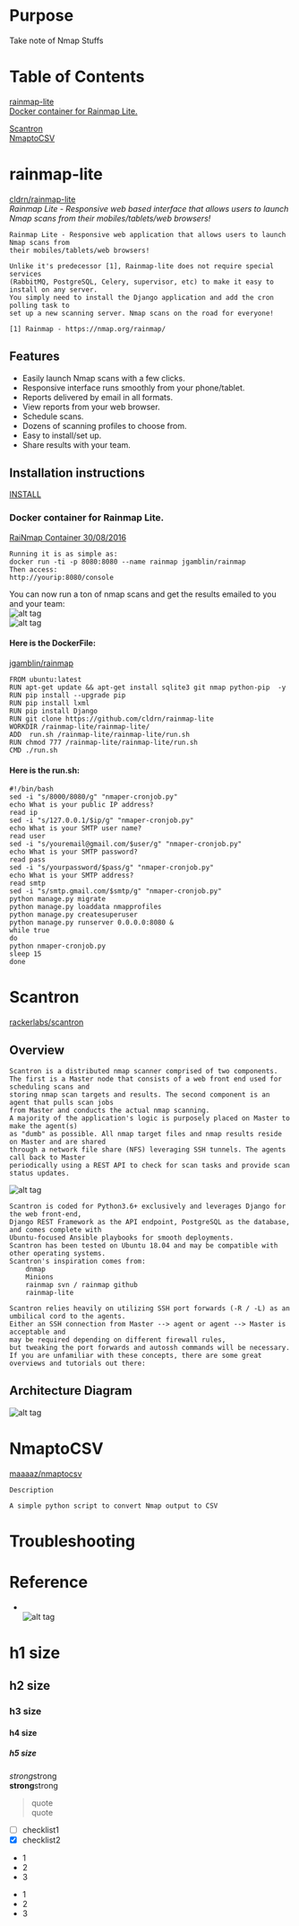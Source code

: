 # Purpose
Take note of Nmap Stuffs  

# Table of Contents  
[rainmap-lite](#rainmap-lite)  
        [Docker container for Rainmap Lite.](#docker-container-for-rainmap-lite)

[Scantron](#scantron)  
[NmaptoCSV](#nmaptocsv)  

# rainmap-lite  
[ cldrn/rainmap-lite](https://github.com/cldrn/rainmap-lite)  
*Rainmap Lite - Responsive web based interface that allows users to launch Nmap scans from their mobiles/tablets/web browsers!* 
```
Rainmap Lite - Responsive web application that allows users to launch Nmap scans from 
their mobiles/tablets/web browsers!

Unlike it's predecessor [1], Rainmap-lite does not require special services 
(RabbitMQ, PostgreSQL, Celery, supervisor, etc) to make it easy to install on any server. 
You simply need to install the Django application and add the cron polling task to 
set up a new scanning server. Nmap scans on the road for everyone!

[1] Rainmap - https://nmap.org/rainmap/
```
## Features 

 * Easily launch Nmap scans with a few clicks.
 * Responsive interface runs smoothly from your phone/tablet.
 * Reports delivered by email in all formats.
 * View reports from your web browser.
 * Schedule scans.
 * Dozens of scanning profiles to choose from.
 * Easy to install/set up.
 * Share results with your team.

## Installation instructions  
[INSTALL](https://github.com/cldrn/rainmap-lite/wiki/INSTALL)  
###  Docker container for Rainmap Lite.
[RaiNmap Container 30/08/2016](http://jerrygamblin.com/2016/08/30/rainmap-container/)
```
Running it is as simple as:
docker run -ti -p 8080:8080 --name rainmap jgamblin/rainmap
Then access:
http://yourip:8080/console 
```
You can now run a ton of nmap scans and get the results emailed to you and your team:  
![alt tag](https://i2.wp.com/jerrygamblin.com/wp-content/uploads/2016/08/Screen-Shot-2016-08-30-at-7.47.54-PM.png?resize=768%2C484&ssl=1)  
![alt tag](https://i1.wp.com/jerrygamblin.com/wp-content/uploads/2016/08/Screen-Shot-2016-08-30-at-7.53.10-PM.png?ssl=1)  
#### Here is the DockerFile:  
[jgamblin/rainmap ](https://hub.docker.com/r/jgamblin/rainmap/)  
```
FROM ubuntu:latest
RUN apt-get update && apt-get install sqlite3 git nmap python-pip  -y
RUN pip install --upgrade pip
RUN pip install lxml
RUN pip install Django
RUN git clone https://github.com/cldrn/rainmap-lite
WORKDIR /rainmap-lite/rainmap-lite/
ADD  run.sh /rainmap-lite/rainmap-lite/run.sh
RUN chmod 777 /rainmap-lite/rainmap-lite/run.sh
CMD ./run.sh
```
#### Here is the run.sh:  
```
#!/bin/bash
sed -i "s/8000/8080/g" "nmaper-cronjob.py"
echo What is your public IP address?
read ip
sed -i "s/127.0.0.1/$ip/g" "nmaper-cronjob.py"
echo What is your SMTP user name?
read user
sed -i "s/youremail@gmail.com/$user/g" "nmaper-cronjob.py"
echo What is your SMTP password?
read pass
sed -i "s/yourpassword/$pass/g" "nmaper-cronjob.py"
echo What is your SMTP address?
read smtp
sed -i "s/smtp.gmail.com/$smtp/g" "nmaper-cronjob.py"
python manage.py migrate
python manage.py loaddata nmapprofiles
python manage.py createsuperuser
python manage.py runserver 0.0.0.0:8080 &
while true
do
python nmaper-cronjob.py
sleep 15
done
```

# Scantron  
[rackerlabs/scantron](https://github.com/rackerlabs/scantron)  
## Overview  
```
Scantron is a distributed nmap scanner comprised of two components. 
The first is a Master node that consists of a web front end used for scheduling scans and 
storing nmap scan targets and results. The second component is an agent that pulls scan jobs 
from Master and conducts the actual nmap scanning. 
A majority of the application's logic is purposely placed on Master to make the agent(s) 
as "dumb" as possible. All nmap target files and nmap results reside on Master and are shared 
through a network file share (NFS) leveraging SSH tunnels. The agents call back to Master 
periodically using a REST API to check for scan tasks and provide scan status updates.
```
![alt tag](https://raw.githubusercontent.com/rackerlabs/scantron/master/img/scheduled_scans.png)
```
Scantron is coded for Python3.6+ exclusively and leverages Django for the web front-end, 
Django REST Framework as the API endpoint, PostgreSQL as the database, and comes complete with 
Ubuntu-focused Ansible playbooks for smooth deployments. 
Scantron has been tested on Ubuntu 18.04 and may be compatible with other operating systems. 
Scantron's inspiration comes from:
    dnmap
    Minions
    rainmap svn / rainmap github
    rainmap-lite
```
```
Scantron relies heavily on utilizing SSH port forwards (-R / -L) as an umbilical cord to the agents. 
Either an SSH connection from Master --> agent or agent --> Master is acceptable and 
may be required depending on different firewall rules,
but tweaking the port forwards and autossh commands will be necessary. 
If you are unfamiliar with these concepts, there are some great overviews and tutorials out there:
```
## Architecture Diagram  
![alt tag](https://github.com/rackerlabs/scantron/blob/master/img/scantron_architecture_overview.png)  


# NmaptoCSV  
[maaaaz/nmaptocsv](https://github.com/maaaaz/nmaptocsv)  
```
Description

A simple python script to convert Nmap output to CSV
```

# Troubleshooting


# Reference



 


* []()  
![alt tag]()

# h1 size

## h2 size

### h3 size

#### h4 size

##### h5 size

*strong*strong  
**strong**strong  

> quote  
> quote

- [ ] checklist1
- [x] checklist2

* 1
* 2
* 3

- 1
- 2
- 3
